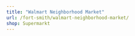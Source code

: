 ```yaml
---
title: "Walmart Neighborhood Market"
url: /fort-smith/walmart-neighborhood-market/
shop: Supermarkt
---
```


